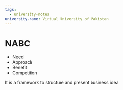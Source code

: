 ```yaml
---
tags:
  - university-notes
university-name: Virtual University of Pakistan
---
```


# NABC
- Need
- Approach
- Benefit
- Competition

It is a framework to structure and present business idea
